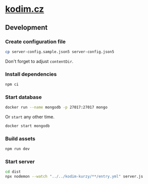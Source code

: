 # [kodim.cz](https://kodim.cz/)

## Development

### Create configuration file

```sh
cp server-config.sample.json5 server-config.json5
```

Don't forget to adjust `contentDir`.

### Install dependencies

```sh
npm ci
```

### Start database

```sh
docker run --name mongodb -p 27017:27017 mongo
```

Or `start` any other time.

```sh
docker start mongodb
```

### Build assets

```sh
npm run dev
```

### Start server

```sh
cd dist
npx nodemon --watch "../../kodim-kurzy/**/entry.yml" server.js
```
